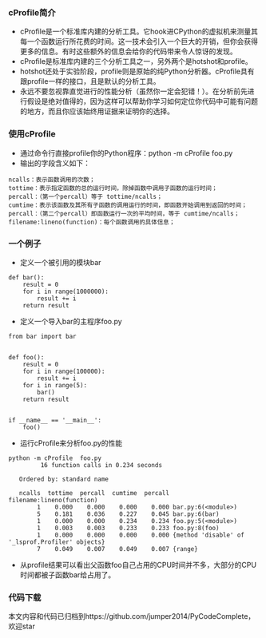 ### cProfile简介
- cProfile是一个标准库内建的分析工具。它hook进CPython的虚拟机来测量其每一个函数运行所花费的时间。这一技术会引入一个巨大的开销，但你会获得更多的信息。有时这些额外的信息会给你的代码带来令人惊讶的发现。
- cProfile是标准库内建的三个分析工具之一，另外两个是hotshot和profile。
- hotshot还处于实验阶段，profile则是原始的纯Python分析器。cProfile具有跟profile一样的接口，且是默认的分析工具。
- 永远不要忽视靠直觉进行的性能分析（虽然你一定会犯错！）。在分析前先进行假设是绝对值得的，因为这样可以帮助你学习如何定位你代码中可能有问题的地方，而且你应该始终用证据来证明你的选择。

### 使用cProfile
- 通过命令行直接profile你的Python程序：python -m cProfile foo.py
- 输出的字段含义如下：
```
ncalls：表示函数调用的次数；
tottime：表示指定函数的总的运行时间，除掉函数中调用子函数的运行时间；
percall：（第一个percall）等于 tottime/ncalls；
cumtime：表示该函数及其所有子函数的调用运行的时间，即函数开始调用到返回的时间；
percall：（第二个percall）即函数运行一次的平均时间，等于 cumtime/ncalls；
filename:lineno(function)：每个函数调用的具体信息；
```

### 一个例子
- 定义一个被引用的模块bar
```
def bar():
    result = 0
    for i in range(1000000):
        result += i
    return result
```

- 定义一个导入bar的主程序foo.py
```
from bar import bar


def foo():
    result = 0
    for i in range(100000):
        result += i
    for i in range(5):
        bar()
    return result


if __name__ == '__main__':
    foo()
```

- 运行cProfile来分析foo.py的性能
```
python -m cProfile  foo.py
         16 function calls in 0.234 seconds

   Ordered by: standard name

   ncalls  tottime  percall  cumtime  percall filename:lineno(function)
        1    0.000    0.000    0.000    0.000 bar.py:6(<module>)
        5    0.181    0.036    0.227    0.045 bar.py:6(bar)
        1    0.000    0.000    0.234    0.234 foo.py:5(<module>)
        1    0.003    0.003    0.233    0.233 foo.py:8(foo)
        1    0.000    0.000    0.000    0.000 {method 'disable' of '_lsprof.Profiler' objects}
        7    0.049    0.007    0.049    0.007 {range}
```
- 从profile结果可以看出父函数foo自己占用的CPU时间并不多，大部分的CPU时间都被子函数bar给占用了。


### 代码下载
本文内容和代码已归档到https://github.com/jumper2014/PyCodeComplete，欢迎star
